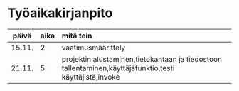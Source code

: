 # Työaikakirjanpito

| päivä | aika | mitä tein  |
| :----:|:-----| :-----|
|15.11.|2|vaatimusmäärittely|
|21.11.|5|projektin alustaminen,tietokantaan ja tiedostoon tallentaminen,käyttäjäfunktio,testi käyttäjistä,invoke|
